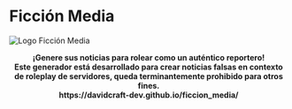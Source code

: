 # Ficción Media
![Logo Ficción Media](https://davidcraft-dev.github.io/ficcion_media/imgs/ficcion_media_logo.png)


<center><b>¡Genere sus noticias para rolear como un auténtico reportero!</center>

<center>Este generador está desarrollado para crear noticias falsas en contexto de roleplay de servidores, queda terminantemente prohibido para otros fines.</center>

<center>https://davidcraft-dev.github.io/ficcion_media/</center>
